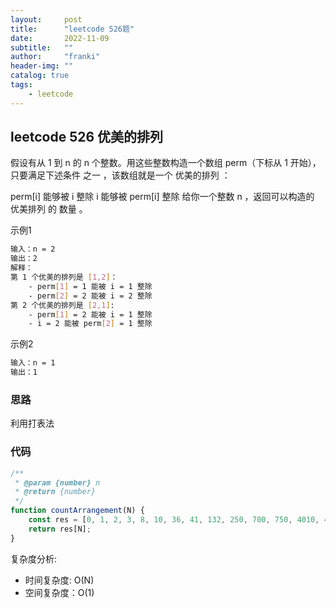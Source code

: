 ```yaml
---
layout:     post
title:      "leetcode 526题"
date:       2022-11-09
subtitle:   ""
author:     "franki"
header-img: ""
catalog: true
tags:
    - leetcode
---
```


## leetcode 526 优美的排列

假设有从 1 到 n 的 n 个整数。用这些整数构造一个数组 perm（下标从 1 开始），只要满足下述条件 之一 ，该数组就是一个 优美的排列 ：

perm[i] 能够被 i 整除
i 能够被 perm[i] 整除
给你一个整数 n ，返回可以构造的 优美排列 的 数量 。

示例1

```bash
输入：n = 2
输出：2
解释：
第 1 个优美的排列是 [1,2]：
    - perm[1] = 1 能被 i = 1 整除
    - perm[2] = 2 能被 i = 2 整除
第 2 个优美的排列是 [2,1]:
    - perm[1] = 2 能被 i = 1 整除
    - i = 2 能被 perm[2] = 1 整除
```

示例2

```bash
输入：n = 1
输出：1
```

### 思路

利用打表法

### 代码

```js
/**
 * @param {number} n
 * @return {number}
 */
function countArrangement(N) {
    const res = [0, 1, 2, 3, 8, 10, 36, 41, 132, 250, 700, 750, 4010, 4237, 10680, 24679, 87328, 90478, 435812];
    return res[N];
}
```

复杂度分析:

- 时间复杂度: O(N)
- 空间复杂度：O(1)
